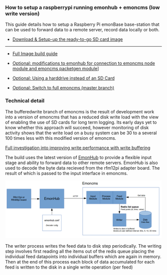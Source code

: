 ### How to setup a raspberrypi running emonhub + emoncms (low write version)

This guide details how to setup a Raspberry Pi emonBase base-station that can be used to forward data to a remote server, record data locally or both. 

- [Download & Setup-up the ready-to-go SD card image](docs/setup.md)

---------------------------------------------------------------------------------

 
- [Full Image build guide](docs/install.md)

- [Optional: modifications to emonhub for connection to emoncms node module and emoncms packetgen module](docs/emonhubmod.md)]

- [Optional: Using a harddrive instead of an SD Card](docs/hddsetup.md)

- [Optional: Switch to full emoncms (master branch)](docs/switchtofull.md)

### Technical detail

The bufferedwrite branch of emoncms is the result of development work into a version of emoncms that has a reduced disk write load with the view of enabling the use of SD cards for long term logging. Its early days yet to know whether this approach will succeed, however monitoring of disk activity shows that the write load on a busy system can be 30 to a several 100 times less with this modified version of emoncms.

[Full investigation into improving write performance with write buffering](https://github.com/openenergymonitor/documentation/blob/master/BuildingBlocks/TimeSeries/writeloadinvestigation.md)

The build uses the latest version of [EmonHub](https://github.com/emonhub/) to provide a flexible input stage and ability to forward data to other remote servers. EmonHub is also used to decode the byte data recieved from the rfm12pi adapter board. The result of which is passed to the input interface in emoncms.

![System diagram](docs/files/emonpi_sys_diag.png)

The writer process writes the feed data to disk step periodically. The writing step involves first reading all the items out of the redis queue placing the individual feed datapoints into individual buffers which are again in memory. Then at the end of this process each block of data accumulated for each feed is written to the disk in a single write operation (per feed)
